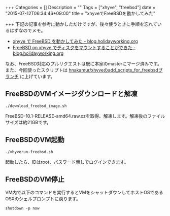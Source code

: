 +++
Categories = []
Description = ""
Tags = ["xhyve", "freebsd"]
date = "2015-07-12T06:34:46+09:00"
title = "xhyveでFreeBSDを動かしてみた"

+++
下記の記事を参考に動かしただけですが、後々使うときに手順を忘れているはずなのでメモ。

* [xhyve で FreeBSD を動かしてみた - blog.holidayworking.org](http://blog.holidayworking.org/entry/2015/06/27/xhyve_%E3%81%A7_FreeBSD_%E3%82%92%E5%8B%95%E3%81%8B%E3%81%97%E3%81%A6%E3%81%BF%E3%81%9F)
* [FreeBSD on xhyve でディスクをマウントすることができた - blog.holidayworking.org](http://blog.holidayworking.org/entry/2015/07/05/FreeBSD_on_xhyve_%E3%81%A7%E3%83%87%E3%82%A3%E3%82%B9%E3%82%AF%E3%82%92%E3%83%9E%E3%82%A6%E3%83%B3%E3%83%88%E3%81%99%E3%82%8B%E3%81%93%E3%81%A8%E3%81%8C%E3%81%A7%E3%81%8D%E3%81%9F)

なお、FreeBSD対応のプルリクエストは既に本家のmasterにマージ済みです。
また、今回使ったスクリプトは [hnakamur/xhyveのadd_scripts_for_freebsdブランチ](https://github.com/hnakamur/xhyve/tree/add_scripts_for_freebsd) に上げています。

## FreeBSDのVMイメージダウンロードと解凍

```
./download_freebsd_image.sh
```

FreeBSD-10.1-RELEASE-amd64.raw.xzを取得、解凍します。解凍後のファイルサイズは約21GBです。


## FreeBSDのVM起動

```
./xhyverun-freebsd.sh
```

起動したら、IDはroot、パスワード無しでログインできます。


## FreeBSDのVM停止

VM内で以下のコマンドを実行するとVMをシャットダウンしてホストOSであるOSXのシェルプロンプトに戻ります。

```
shutdown -p now
```
